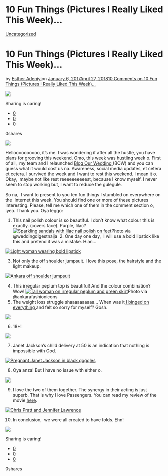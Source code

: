 # 10 Fun Things (Pictures I Really Liked This Week)…

[Uncategorized](https://estheradeniyi.com/category/uncategorized/)
# 10 Fun Things (Pictures I Really Liked This Week)&#x2026;

by [Esther Adeniyi](https://estheradeniyi.com/author/esther-adeniyi/)on [January 6, 2017April 27, 2018](https://estheradeniyi.com/10-fun-things-pictures-i-really-liked/)[10 Comments on 10 Fun Things (Pictures I Really Liked This Week)&#x2026;](https://estheradeniyi.com/10-fun-things-pictures-i-really-liked/#comments)

![](images/janetjackson.jpg)

Sharing is caring!

- [0](https://www.facebook.com/sharer/sharer.php?u=https%3A%2F%2Festheradeniyi.com%2F10-fun-things-pictures-i-really-liked%2F&amp;t=10%20Fun%20Things%20%28Pictures%20I%20Really%20Liked%20This%20Week%29...)
- [0](https://twitter.com/intent/tweet?text=10%20Fun%20Things%20%28Pictures%20I%20Really%20Liked%20This%20Week%29...&amp;url=https%3A%2F%2Festheradeniyi.com%2F10-fun-things-pictures-i-really-liked%2F)
- [0](#)

0shares

[![](images/janetjackson.jpg)](images/janetjackson.jpg)

 Helloooooooooo, it&#x2019;s me. I was wondering if after all the hustle, you have plans for grooving this weekend. Omo, this week was hustling week o. First of all, &#xA0;my team and I relaunched [Blog Our Wedding ](http://www.blogourwedding.com/)(BOW) and you can guess what it would cost us na. Awareness, social media updates, et cetera et cetera. I survived the week and I want to rest this weekend. I mean it o. Okay, &#xA0;maybe not like rest reeeeeeeeeest, because I know myself. I never seem to stop working but, I want to reduce the gulegule.

 So na, &#xA0;I want to present to you ten fun things I stumbled on everywhere on the &#xA0;Internet this week. You should find one or more of these pictures interesting. Please, tell me which one of them in the comment section o, iyea. Thank you. Oya leggo:

 1. This nail polish colour is so beautiful. I don&#x2019;t know what colour this is exactly. (covers face). Purple, lilac?&#xA0;
[![Sparkling sandals with lilac nail polish on feet](images/glowingsandals.jpg)](images/glowingsandals.jpg)Photo via @weddingdigestnaija
&#xA0;2. One day one day, &#xA0;I will use a bold lipstick like this and pretend it was a mistake. Hian&#x2026;

[![Light woman wearing bold lipstick](images/freshmakeup.jpg)](images/freshmakeup.jpg)

 3. Not only the off shoulder jumpsuit. I love this pose, the hairstyle and the light makeup.

[![Ankara off shoulder jumpsuit](images/offshoulderjumpsuit.jpg)](images/offshoulderjumpsuit.jpg)

 4. This irregular peplum top is beautiful! And the colour combination? Wow!
[![Tall woman on irregular peplum and green skirt](images/greenankara.jpg)](images/greenankara.jpg)Photo via @ankarafashionicons
 5. The weight loss struggle shaaaaaaaaaa&#x2026; When was it[ I binged on everything ](https://m.facebook.com/story.php?story_fbid=421643418176585&amp;id=100009927903430)and felt so sorry for myself? Gosh.

[![](images/weightlossstruggle.jpg)](images/weightlossstruggle.jpg)

 6. 18+!

[![](images/babycrying.jpg)](images/babycrying.jpg)

 7. Janet Jackson&#x2019;s child delivery at 50 is an indication that nothing is impossible with God.

[![Pregnant Janet Jackson in black goggles](images/janetjackson-1.jpg)](images/janetjackson-1.jpg)

 8. Oya anza! But I have no issue with either o.

[![](images/secrecyinrelationships.jpg)](images/secrecyinrelationships.jpg)

 9. I love the two of them together. The synergy in their acting is just superb. That is why I love Passengers. You can read my review of the movie [here](https://www.estheradeniyi.com/passengers-2016-movie-10-lessons-i?m=1).

[![Chris Pratt and Jennifer Lawrence](images/ChrisPrattandJenniferLawrence.jpg)](images/ChrisPrattandJenniferLawrence.jpg)

 10. In conclusion, &#xA0;we were all created to have folds. Ehn!&#xA0;

[![](images/Babyfolds.jpg)](images/Babyfolds.jpg)

Sharing is caring!

- [0](https://www.facebook.com/sharer/sharer.php?u=https%3A%2F%2Festheradeniyi.com%2F10-fun-things-pictures-i-really-liked%2F&amp;t=10%20Fun%20Things%20%28Pictures%20I%20Really%20Liked%20This%20Week%29...)
- [0](https://twitter.com/intent/tweet?text=10%20Fun%20Things%20%28Pictures%20I%20Really%20Liked%20This%20Week%29...&amp;url=https%3A%2F%2Festheradeniyi.com%2F10-fun-things-pictures-i-really-liked%2F)
- [0](#)

0shares